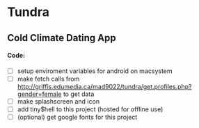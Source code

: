 # Tundra
## Cold Climate Dating App

#### Code:
- [ ] setup enviroment variables for android on macsystem
- [ ] make fetch calls from http://griffis.edumedia.ca/mad9022/tundra/get.profiles.php?gender=female to get data
- [ ] make splashscreen and icon
- [ ] add tiny$hell to this project (hosted for offline use)
- [ ] (optional) get google fonts for this project